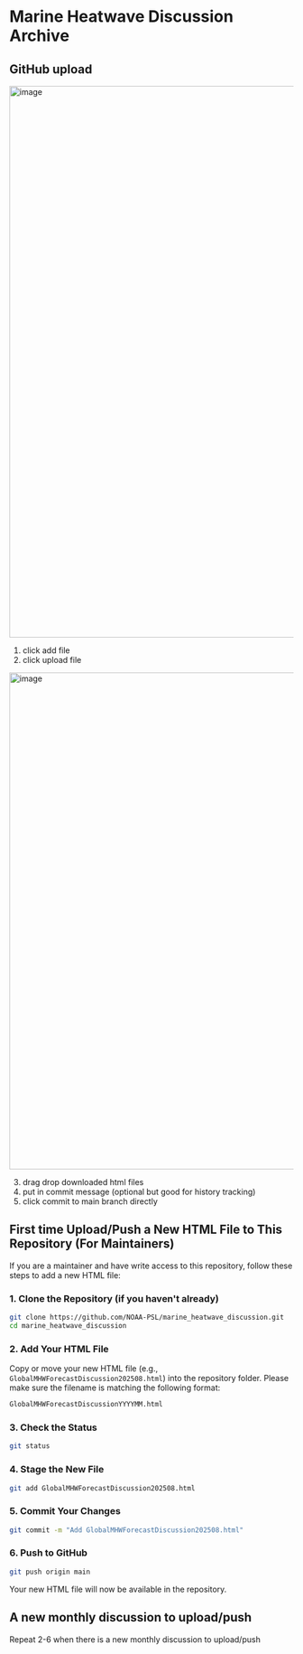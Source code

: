 # Marine Heatwave Discussion Archive

## GitHub upload
<img width="1306" height="977" alt="image" src="https://github.com/user-attachments/assets/f95b2d89-1acb-44fa-8351-ae1681bfba0d" />

1. click add file
2. click upload file

<img width="1324" height="880" alt="image" src="https://github.com/user-attachments/assets/ba730c7e-abd0-451c-a46d-7fdaa01fe506" />

3. drag drop downloaded html files
4. put in commit message (optional but good for history tracking)
5. click commit to main branch directly


## First time Upload/Push a New HTML File to This Repository (For Maintainers)

If you are a maintainer and have write access to this repository, follow these steps to add a new HTML file:

### 1. Clone the Repository (if you haven't already)

```bash
git clone https://github.com/NOAA-PSL/marine_heatwave_discussion.git
cd marine_heatwave_discussion
```

### 2. Add Your HTML File
Copy or move your new HTML file (e.g., `GlobalMHWForecastDiscussion202508.html`) into the repository folder. Please make sure the filename is matching the following format:
```bash
GlobalMHWForecastDiscussionYYYYMM.html
```
### 3. Check the Status

```bash
git status
```

### 4. Stage the New File

```bash
git add GlobalMHWForecastDiscussion202508.html
```

### 5. Commit Your Changes

```bash
git commit -m "Add GlobalMHWForecastDiscussion202508.html"
```

### 6. Push to GitHub

```bash
git push origin main
```

Your new HTML file will now be available in the repository.

## A new monthly discussion to upload/push
Repeat 2-6 when there is a new monthly discussion to upload/push




